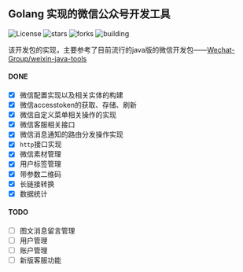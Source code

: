## Golang 实现的微信公众号开发工具

![License](https://img.shields.io/github/license/Weixin-Golang/wx-golang.svg)
![stars](https://img.shields.io/github/stars/Weixin-Golang/wx-golang.svg)
![forks](https://img.shields.io/github/forks/Weixin-Golang/wx-golang.svg)
![building](https://img.shields.io/badge/status-building-green.svg?longCache=true&style=plastic)

该开发包的实现，主要参考了目前流行的java版的微信开发包——[Wechat-Group/weixin-java-tools](https://github.com/Wechat-Group/weixin-java-tools)

#### DONE

- [x] 微信配置实现以及相关实体的构建
- [x] 微信accesstoken的获取、存储、刷新
- [x] 微信自定义菜单相关操作的实现
- [x] 微信客服相关接口
- [x] 微信消息通知的路由分发操作实现
- [x] `http`接口实现
- [x] 微信素材管理
- [x] 用户标签管理
- [x] 带参数二维码
- [x] 长链接转换
- [x] 数据统计

#### TODO

- [ ] 图文消息留言管理
- [ ] 用户管理
- [ ] 账户管理
- [ ] 新版客服功能
